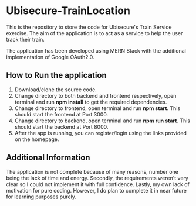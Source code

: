 # Ubisecure-TrainLocation

This is the repository to store the code for Ubisecure's Train Service exercise. The aim of the application is to act as a service to help the user track their train.

The application has been developed using MERN Stack with the additional implementation of Google OAuth2.0. 

## How to Run the application

1. Download/clone the source code.
2. Change directory to both backend and frontend respectively, open terminal and run **npm install** to get the required dependencies.
3. Change directory to frontend, open terminal and run **npm start**. This should start the frontend at Port 3000.
4. Change directory to backend, open terminal and run **npm run start**. This should start the backend at Port 8000.
5. After the app is running, you can register/login using the links provided on the homepage.

## Additional Information

The application is not complete because of many reasons, number one being the lack of time and energy. Secondly, the requirements weren't very clear so I could not implement it with full confidence. Lastly, my own lack of motivation for pure coding. However, I do plan to complete it in near future for learning purposes purely.

